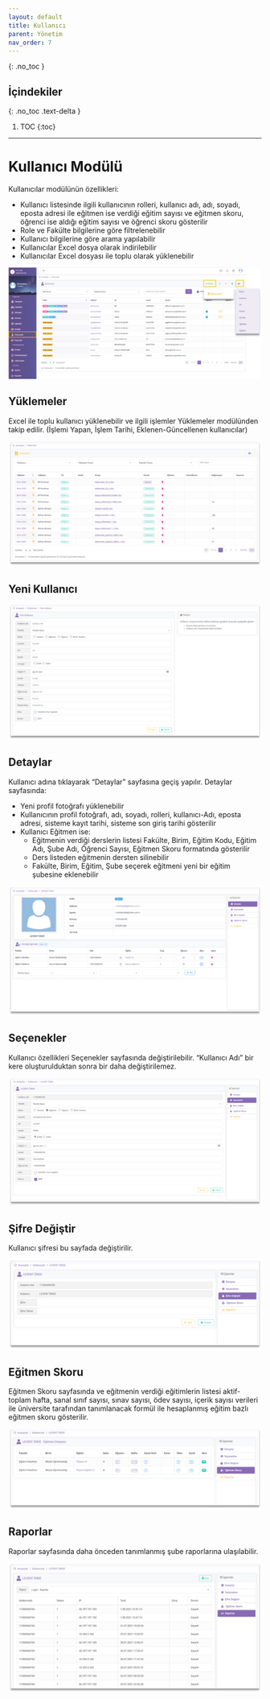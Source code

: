 ```yaml
---
layout: default
title: Kullanıcı
parent: Yönetim
nav_order: 7
---
```

{: .no_toc }

## İçindekiler
{: .no_toc .text-delta }

1. TOC
{:toc}

---
# Kullanıcı Modülü

Kullanıcılar modülünün özellikleri:

* Kullanıcı listesinde ilgili kullanıcının rolleri, kullanıcı adı, adı, soyadı, eposta adresi ile eğitmen ise verdiği eğitim sayısı ve eğitmen skoru, öğrenci ise aldığı eğitim sayısı ve öğrenci skoru gösterilir
* Role ve Fakülte bilgilerine göre filtrelenebilir
* Kullanıcı bilgilerine göre arama yapılabilir
* Kullanıcılar Excel dosya olarak indirilebilir
* Kullanıcılar Excel dosyası ile toplu olarak yüklenebilir

![User](/docs/media/modules/user/user.png)

## Yüklemeler

Excel ile toplu kullanıcı yüklenebilir ve ilgili işlemler Yüklemeler modülünden takip edilir. (İşlemi Yapan, İşlem Tarihi, Eklenen-Güncellenen kullanıcılar)

![User_Import](/docs/media/modules/user/user_import.png)

## Yeni Kullanıcı

![User_New](/docs/media/modules/user/user_new.png)

## Detaylar

Kullanıcı adına tıklayarak “Detaylar” sayfasına geçiş yapılır. Detaylar sayfasında:

* Yeni profil fotoğrafı yüklenebilir
* Kullanıcının profil fotoğrafı, adı, soyadı, rolleri, kullanıcı-Adı, eposta adresi, sisteme kayıt tarihi, sisteme son giriş tarihi gösterilir
* Kullanıcı Eğitmen ise:
  * Eğitmenin verdiği derslerin listesi Fakülte, Birim, Eğitim Kodu, Eğitim Adı, Şube Adı, Öğrenci Sayısı, Eğitmen Skoru formatında gösterilir
  * Ders listeden eğitmenin dersten silinebilir
  * Fakülte, Birim, Eğitim, Şube seçerek eğitmeni yeni bir eğitim şubesine eklenebilir

![User_Details](/docs/media/modules/user/user_details.png)

## Seçenekler

Kullanıcı özellikleri Seçenekler sayfasında değiştirilebilir. “Kullanıcı Adı” bir kere oluşturulduktan sonra bir daha değiştirilemez.

![User_Edit](/docs/media/modules/user/user_edit.png)

## Şifre Değiştir

Kullanıcı şifresi bu sayfada değiştirilir.

![User_Password](/docs/media/modules/user/user_password.png)

## Eğitmen Skoru

Eğitmen Skoru sayfasında ve eğitmenin verdiği eğitimlerin listesi aktif-toplam hafta, sanal sınıf sayısı, sınav sayısı, ödev sayısı, içerik sayısı verileri ile üniversite tarafından tanımlanacak formül ile hesaplanmış eğitim bazlı eğitmen skoru gösterilir. 

![User_TeacherScore](/docs/media/modules/user/user_teacherscore.png)

## Raporlar

Raporlar sayfasında daha önceden tanımlanmış şube raporlarına ulaşılabilir.

![User_Reports](/docs/media/modules/user/user_reports.png)
